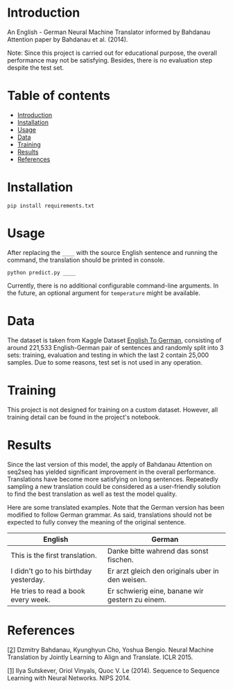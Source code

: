 # Introduction

An English - German Neural Machine Translator informed by Bahdanau Attention paper by Bahdanau et al. (2014).

Note: Since this project is carried out for educational purpose, the overall performance may not be satisfying.
Besides, there is no evaluation step despite the test set.

# Table of contents

- [Introduction](#introduction)
- [Installation](#installation)
- [Usage](#usage)
- [Data](#data)
- [Training](#training)
- [Results](#results)
- [References](#references)

# Installation

```
pip install requirements.txt
```

# Usage

After replacing the `____` with the source English sentence and running the command, the translation should be printed
in console.

```
python predict.py ____
```

Currently, there is no additional configurable command-line arguments. In the future, an optional argument
for `temperature` might be available.

# Data

The dataset is taken from Kaggle
Dataset [English To German](https://www.kaggle.com/datasets/kaushal2896/english-to-german), consisting of around 221,533
English-German pair of sentences and randomly split into 3 sets: training, evaluation and testing in which the last 2
contain 25,000 samples. Due to some reasons, test set is not used in any operation.

# Training

This project is not designed for training on a custom dataset. However, all training detail can be found in the
project's notebook.

# Results

Since the last version of this model, the apply of Bahdanau Attention on seq2seq has yielded significant improvement in
the overall performance. Translations have become more satisfying on long sentences. Repeatedly sampling a new translation
could be considered as a user-friendly solution to find the best translation as well as test the model quality.

Here are some translated examples. Note that the German version has been modified to follow German grammar.
As said, translations should not be expected to fully convey the meaning of the original sentence.

| English                                | German                                           |
|----------------------------------------|--------------------------------------------------|
| This is the first translation.         | Danke bitte wahrend das sonst fischen.           |
| I didn't go to his birthday yesterday. | Er arzt gleich den originals uber in den weisen. |
| He tries to read a book every week.    | Er schwierig eine, banane wir gestern zu einem.  |

# References

<a id="1" href="https://arxiv.org/abs/1409.0473">[2]</a>
Dzmitry Bahdanau, Kyunghyun Cho, Yoshua Bengio.
Neural Machine Translation by Jointly Learning to Align and Translate.
ICLR 2015.

<a id="2" href="https://arxiv.org/abs/1409.3215">[1]</a>
Ilya Sutskever, Oriol Vinyals, Quoc V. Le (2014).
Sequence to Sequence Learning with Neural Networks.
NIPS 2014.
